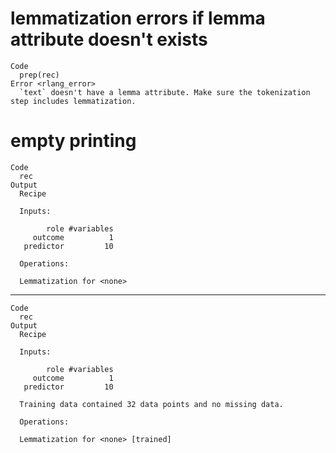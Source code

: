 # lemmatization errors if lemma attribute doesn't exists

    Code
      prep(rec)
    Error <rlang_error>
      `text` doesn't have a lemma attribute. Make sure the tokenization step includes lemmatization.

# empty printing

    Code
      rec
    Output
      Recipe
      
      Inputs:
      
            role #variables
         outcome          1
       predictor         10
      
      Operations:
      
      Lemmatization for <none>

---

    Code
      rec
    Output
      Recipe
      
      Inputs:
      
            role #variables
         outcome          1
       predictor         10
      
      Training data contained 32 data points and no missing data.
      
      Operations:
      
      Lemmatization for <none> [trained]

